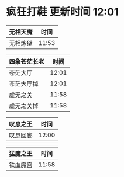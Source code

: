 # 疯狂打鞋 更新时间 12:01

| 无相天魔   | 时间    |
|--------|-------|
| 无相炼狱 | 11:53 |

| 四象苍茫长老   | 时间    |
|--------|-------|
| 苍茫大厅 | 12:01 |
| 苍茫大厅掉 | 12:01 |
| 虚无之关 | 11:58 |
| 虚无之关掉 | 11:58 |

| 叹息之王   | 时间    |
|--------|-------|
| 叹息回廊 | 12:00 |

| 猛魔之王   | 时间    |
|--------|-------|
| 铁血魔宫 | 11:58 |